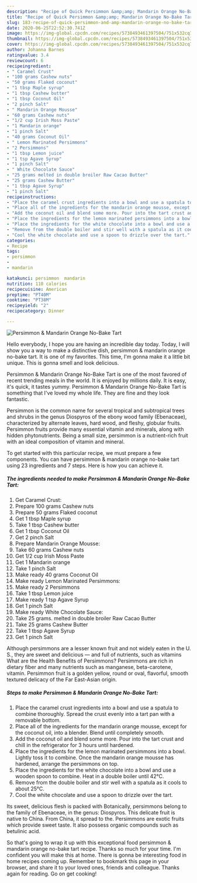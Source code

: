 ```yaml
---
description: "Recipe of Quick Persimmon &amp;amp; Mandarin Orange No-Bake Tart"
title: "Recipe of Quick Persimmon &amp;amp; Mandarin Orange No-Bake Tart"
slug: 183-recipe-of-quick-persimmon-and-amp-mandarin-orange-no-bake-tart
date: 2020-06-25T22:52:30.741Z
image: https://img-global.cpcdn.com/recipes/5738493461397504/751x532cq70/persimmon-mandarin-orange-no-bake-tart-recipe-main-photo.jpg
thumbnail: https://img-global.cpcdn.com/recipes/5738493461397504/751x532cq70/persimmon-mandarin-orange-no-bake-tart-recipe-main-photo.jpg
cover: https://img-global.cpcdn.com/recipes/5738493461397504/751x532cq70/persimmon-mandarin-orange-no-bake-tart-recipe-main-photo.jpg
author: Johanna Barnes
ratingvalue: 3.4
reviewcount: 6
recipeingredient:
- " Caramel Crust"
- "100 grams Cashew nuts"
- "50 grams Flaked coconut"
- "1 tbsp Maple syrup"
- "1 tbsp Cashew butter"
- "1 tbsp Coconut Oil"
- "2 pinch Salt"
- " Mandarin Orange Mousse"
- "60 grams Cashew nuts"
- "1/2 cup Irish Moss Paste"
- "1 Mandarin orange"
- "1 pinch Salt"
- "40 grams Coconut Oil"
- " Lemon Marinated Persimmons"
- "2 Persimmons"
- "1 tbsp Lemon juice"
- "1 tsp Agave Syrup"
- "1 pinch Salt"
- " White Chocolate Sauce"
- "25 grams melted in double broiler Raw Cacao Butter"
- "25 grams Cashew Butter"
- "1 tbsp Agave Syrup"
- "1 pinch Salt"
recipeinstructions:
- "Place the caramel crust ingredients into a bowl and use a spatula to combine thoroughly. Spread the crust evenly into a tart pan with a removable bottom."
- "Place all of the ingredients for the mandarin orange mousse, except for the coconut oil, into a blender. Blend until completely smooth."
- "Add the coconut oil and blend some more. Pour into the tart crust and chill in the refrigerator for 3 hours until hardened."
- "Place the ingredients for the lemon marinated persimmons into a bowl. Lightly toss it to combine. Once the mandarin orange mousse has hardened, arrange the persimmons on top."
- "Place the ingredients for the white chocolate into a bowl and use a wooden spoon to combine. Heat in a double boiler until 42°C."
- "Remove from the double boiler and stir well with a spatula as it cools to about 25°C."
- "Cool the white chocolate and use a spoon to drizzle over the tart."
categories:
- Recipe
tags:
- persimmon
- 
- mandarin

katakunci: persimmon  mandarin 
nutrition: 110 calories
recipecuisine: American
preptime: "PT40M"
cooktime: "PT38M"
recipeyield: "2"
recipecategory: Dinner

---
```



![Persimmon &amp; Mandarin Orange No-Bake Tart](https://img-global.cpcdn.com/recipes/5738493461397504/751x532cq70/persimmon-mandarin-orange-no-bake-tart-recipe-main-photo.jpg)

Hello everybody, I hope you are having an incredible day today. Today, I will show you a way to make a distinctive dish, persimmon &amp; mandarin orange no-bake tart. It is one of my favorites. This time, I'm gonna make it a little bit unique. This is gonna smell and look delicious.

Persimmon &amp; Mandarin Orange No-Bake Tart is one of the most favored of recent trending meals in the world. It is enjoyed by millions daily. It is easy, it's quick, it tastes yummy. Persimmon &amp; Mandarin Orange No-Bake Tart is something that I've loved my whole life. They are fine and they look fantastic.

Persimmon is the common name for several tropical and subtropical trees and shrubs in the genus Diospyros of the ebony wood family (Ebenaceae), characterized by alternate leaves, hard wood, and fleshy, globular fruits. Persimmon fruits provide many essential vitamin and minerals, along with hidden phytonutrients. Being a small size, persimmon is a nutrient-rich fruit with an ideal composition of vitamin and mineral.


To get started with this particular recipe, we must prepare a few components. You can have persimmon &amp; mandarin orange no-bake tart using 23 ingredients and 7 steps. Here is how you can achieve it.

<!--inarticleads1-->

##### The ingredients needed to make Persimmon &amp; Mandarin Orange No-Bake Tart:

1. Get  Caramel Crust:
1. Prepare 100 grams Cashew nuts
1. Prepare 50 grams Flaked coconut
1. Get 1 tbsp Maple syrup
1. Take 1 tbsp Cashew butter
1. Get 1 tbsp Coconut Oil
1. Get 2 pinch Salt
1. Prepare  Mandarin Orange Mousse:
1. Take 60 grams Cashew nuts
1. Get 1/2 cup Irish Moss Paste
1. Get 1 Mandarin orange
1. Take 1 pinch Salt
1. Make ready 40 grams Coconut Oil
1. Make ready  Lemon Marinated Persimmons:
1. Make ready 2 Persimmons
1. Take 1 tbsp Lemon juice
1. Make ready 1 tsp Agave Syrup
1. Get 1 pinch Salt
1. Make ready  White Chocolate Sauce:
1. Take 25 grams. melted in double broiler Raw Cacao Butter
1. Take 25 grams Cashew Butter
1. Take 1 tbsp Agave Syrup
1. Get 1 pinch Salt


Although persimmons are a lesser known fruit and not widely eaten in the U. S., they are sweet and delicious — and full of nutrients, such as vitamins What are the Health Benefits of Persimmons? Persimmons are rich in dietary fiber and many nutrients such as manganese, beta-carotene, vitamin. Persimmon fruit is a golden yellow, round or oval, flavorful, smooth textured delicacy of the Far East-Asian origin. 

<!--inarticleads2-->

##### Steps to make Persimmon &amp; Mandarin Orange No-Bake Tart:

1. Place the caramel crust ingredients into a bowl and use a spatula to combine thoroughly. Spread the crust evenly into a tart pan with a removable bottom.
1. Place all of the ingredients for the mandarin orange mousse, except for the coconut oil, into a blender. Blend until completely smooth.
1. Add the coconut oil and blend some more. Pour into the tart crust and chill in the refrigerator for 3 hours until hardened.
1. Place the ingredients for the lemon marinated persimmons into a bowl. Lightly toss it to combine. Once the mandarin orange mousse has hardened, arrange the persimmons on top.
1. Place the ingredients for the white chocolate into a bowl and use a wooden spoon to combine. Heat in a double boiler until 42°C.
1. Remove from the double boiler and stir well with a spatula as it cools to about 25°C.
1. Cool the white chocolate and use a spoon to drizzle over the tart.


Its sweet, delicious flesh is packed with Botanically, persimmons belong to the family of Ebenaceae, in the genus: Diospyros. This delicate fruit is native to China. From China, it spread to the. Persimmons are exotic fruits which provide sweet taste. It also possess organic compounds such as betulinic acid. 

So that's going to wrap it up with this exceptional food persimmon &amp; mandarin orange no-bake tart recipe. Thanks so much for your time. I'm confident you will make this at home. There is gonna be interesting food in home recipes coming up. Remember to bookmark this page in your browser, and share it to your loved ones, friends and colleague. Thanks again for reading. Go on get cooking!
